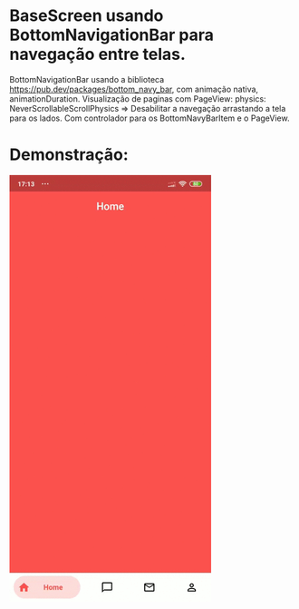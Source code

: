 # BaseScreen usando BottomNavigationBar para navegação entre telas.


BottomNavigationBar usando a biblioteca https://pub.dev/packages/bottom_navy_bar, com animação nativa, animationDuration.
Visualização de paginas com PageView: physics: NeverScrollableScrollPhysics => Desabilitar a navegação arrastando a tela para os lados. 
Com controlador para os BottomNavyBarItem e o PageView.

# Demonstração:

![BaseScreen](https://github.com/fernandoaugt/BaseScreen/blob/main/BaseScreen.gif)
